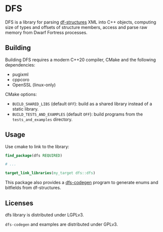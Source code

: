 DFS
===

DFS is a library for parsing [df-structures](https://github.com/DFHack/df-structures) XML into C++ objects, computing size of types and offsets of structure members, access and parse raw memory from Dwarf Fortress processes.

Building
--------

Building DFS requires a modern C++20 compiler, CMake and the following dependencies:

 - pugixml
 - cppcoro
 - OpenSSL (linux-only)

CMake options:

 - `BUILD_SHARED_LIBS` (default `OFF`): build as a shared library instead of a static library.
 - `BUILD_TESTS_AND_EXAMPLES` (default `OFF`): build programs from the `tests_and_examples` directory.

Usage
-----

Use cmake to link to the library:

```cmake
find_package(dfs REQUIRED)

# ...

target_link_libraries(my_target dfs::dfs)
```

This package also provides a [dfs-codegen](doc/codegen.md) program to generate enums and bitfields from df-structures.

Licenses
--------

dfs library is distributed under LGPLv3.

`dfs-codegen` and examples are distributed under GPLv3.


